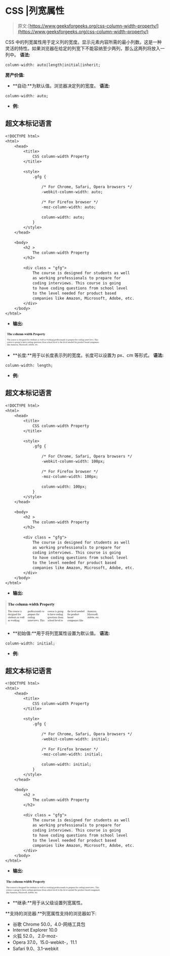 # CSS |列宽属性

> 原文:[https://www.geeksforgeeks.org/css-column-width-property/](https://www.geeksforgeeks.org/css-column-width-property/)

CSS 中的列宽属性用于定义列的宽度。显示元素内容所需的最小列数。这是一种灵活的特性。如果浏览器在给定的列宽下不能容纳至少两列，那么这两列将放入一列中。
**语法:**

```
column-width: auto|length|initial|inherit; 
```

**房产价值:**

*   **自动:**为默认值。浏览器决定列的宽度。
    **语法:**

```
column-width: auto;
```

*   **例:**

## 超文本标记语言

```
<!DOCTYPE html>
<html>
    <head>
        <title>
            CSS column-width Property
        </title>

        <style>
            .gfg {

                /* For Chrome, Safari, Opera browsers */
                -webkit-column-width: auto;

                /* For Firefox browser */
                -moz-column-width: auto;

                column-width: auto;
            }
        </style>
    </head>

    <body>
        <h2 >
            The column-width Property
        </h2>

        <div class = "gfg">
            The course is designed for students as well
            as working professionals to prepare for
            coding interviews. This course is going
            to have coding questions from school level
            to the level needed for product based
            companies like Amazon, Microsoft, Adobe, etc.
        </div>
    </body>
</html>                                   
```

*   **输出:**

![](img/88e109cba4d2e6654286959046933756.png)

*   **长度:**用于以长度表示列的宽度。长度可以设置为 px、cm 等形式。
    **语法:**

```
column-width: length;
```

*   **例:**

## 超文本标记语言

```
<!DOCTYPE html>
<html>
    <head>
        <title>
            CSS column-width Property
        </title>

        <style>
            .gfg {

                /* For Chrome, Safari, Opera browsers */
                -webkit-column-width: 100px;

                /* For Firefox browser */
                -moz-column-width: 100px;

                column-width: 100px;
            }
        </style>
    </head>

    <body>
        <h2 >
            The column-width Property
        </h2>

        <div class = "gfg">
            The course is designed for students as well
            as working professionals to prepare for
            coding interviews. This course is going
            to have coding questions from school level
            to the level needed for product based
            companies like Amazon, Microsoft, Adobe, etc.
        </div>
    </body>
</html>                                    
```

*   **输出:**

![](img/0e9688550140ca8191350e3297024d2c.png)

*   **初始值:**用于将列宽属性设置为默认值。
    **语法:**

```
column-width: initial;
```

*   **例:**

## 超文本标记语言

```
<!DOCTYPE html>
<html>
    <head>
        <title>
            CSS column-width Property
        </title>

        <style>
            .gfg {

                /* For Chrome, Safari, Opera browsers */
                -webkit-column-width: initial;

                /* For Firefox browser */
                -moz-column-width: initial;

                column-width: initial;
            }
        </style>
    </head>

    <body>
        <h2 >
            The column-width Property
        </h2>

        <div class = "gfg">
            The course is designed for students as well
            as working professionals to prepare for
            coding interviews. This course is going
            to have coding questions from school level
            to the level needed for product based
            companies like Amazon, Microsoft, Adobe, etc.
        </div>
    </body>
</html>                                 
```

*   **输出:**

![](img/7e0138499709106c0a64b60404dcc38a.png)

*   **继承:**用于从父级设置列宽属性。

**支持的浏览器:**列宽属性支持的浏览器如下:

*   谷歌 Chrome 50.0，4.0-网络工具包
*   Internet Explorer 10.0
*   火狐 52.0， 2.0-moz-
*   Opera 37.0，15.0-webkit-，11.1
*   Safari 9.0、3.1-webkit